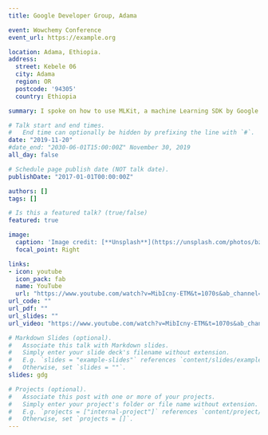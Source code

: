 ```yaml
---
title: Google Developer Group, Adama

event: Wowchemy Conference
event_url: https://example.org

location: Adama, Ethiopia.
address:
  street: Kebele 06
  city: Adama
  region: OR
  postcode: '94305'
  country: Ethiopia

summary: I spoke on how to use MLKit, a machine Learning SDK by Google and how to create a custom model using TensorFlow Lite.

# Talk start and end times.
#   End time can optionally be hidden by prefixing the line with `#`.
date: "2019-11-20"
#date_end: "2030-06-01T15:00:00Z" November 30, 2019
all_day: false

# Schedule page publish date (NOT talk date).
publishDate: "2017-01-01T00:00:00Z"

authors: []
tags: []

# Is this a featured talk? (true/false)
featured: true

image:
  caption: 'Image credit: [**Unsplash**](https://unsplash.com/photos/bzdhc5b3Bxs)'
  focal_point: Right

links:
- icon: youtube
  icon_pack: fab
  name: YouTube
  url: "https://www.youtube.com/watch?v=MibIcny-ETM&t=1070s&ab_channel=YohannisTelila"
url_code: ""
url_pdf: ""
url_slides: ""
url_video: "https://www.youtube.com/watch?v=MibIcny-ETM&t=1070s&ab_channel=YohannisTelila"

# Markdown Slides (optional).
#   Associate this talk with Markdown slides.
#   Simply enter your slide deck's filename without extension.
#   E.g. `slides = "example-slides"` references `content/slides/example-slides.md`.
#   Otherwise, set `slides = ""`.
slides: gdg

# Projects (optional).
#   Associate this post with one or more of your projects.
#   Simply enter your project's folder or file name without extension.
#   E.g. `projects = ["internal-project"]` references `content/project/deep-learning/index.md`.
#   Otherwise, set `projects = []`.
---
```


